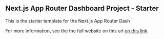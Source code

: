 ## Next.js App Router Dashboard Project - Starter

This is the starter template for the Next.js App Router Dash

For more information, see the the full website on this url [on this link](https://vercel.com/hirwajorics-projects/react-next-simple-test-dashborad)
